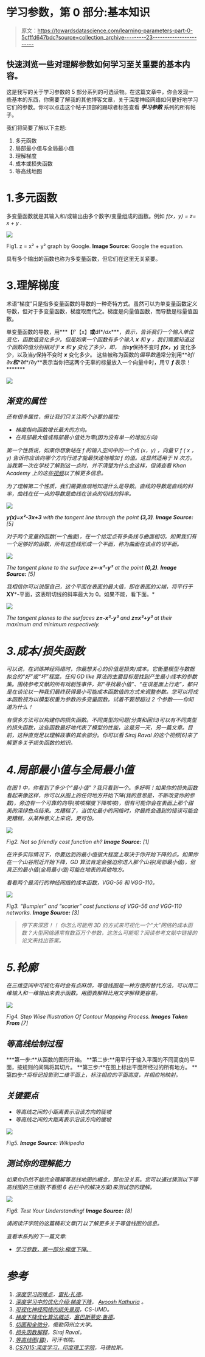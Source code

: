 # 学习参数，第 0 部分:基本知识

> 原文：<https://towardsdatascience.com/learning-parameters-part-0-5cfffd647bdc?source=collection_archive---------23----------------------->

## 快速浏览一些对理解参数如何学习至关重要的基本内容。

这是我写的关于学习参数的 5 部分系列的可选读物。在这篇文章中，你会发现一些基本的东西，你需要了解我的其他博客文章，关于深度神经网络如何更好地学习它们的参数。你可以点击这个帖子顶部的踢球者标签查看 ***学习参数*** 系列的所有帖子。

我们将简要了解以下主题:

1.  多元函数
2.  局部最小值与全局最小值
3.  理解梯度
4.  成本或损失函数
5.  等高线地图

# 1.多元函数

多变量函数就是其输入和/或输出由多个数字/变量组成的函数。例如 *f(x，y) = z= x + y .*

![](img/4ba6dd4e5733ff8b36b6e72e07fa8cb8.png)

Fig1\. z = x² + y² graph by Google. **Image Source:** Google the equation.

具有多个输出的函数也称为多变量函数，但它们在这里无关紧要。

# 3.理解梯度

术语“梯度”只是指多变量函数的导数的一种奇特方式。虽然可以为单变量函数定义导数，但对于多变量函数，梯度取而代之。梯度是向量值函数，而导数是标量值函数。

单变量函数的导数，用***【f’【x】****或****df*/*dx****，*表示，告诉我们一个输入单位变化，函数值变化多少。但是如果一个函数有多个输入 ***x*** 和 ***y*** ，我们需要知道这个函数的值分别相对于 ***x*** 和 ***y*** 变化了多少，即， 当*x***y***保持不变时 ***f(x，y)*** 变化多少，以及当*y*保持不变时 ***x*** 变化多少。 这些被称为函数的*偏导数*通常分别用**∂*f*/*∂x****和****∂f*/∂y**表示当你把这两个无辜的标量放入一个向量中时，用∇ ***f*** 表示！*******

*![](img/081a5a27161a34bedc63609aa65d033c.png)*

## *渐变的属性*

*还有很多属性，但让我们只关注两个必要的属性:*

*   *梯度指向函数增长最大的方向。*
*   *在局部最大值或局部最小值处为零(因为没有单一的增加方向)*

*第一个性质说，如果你想象站在 *f* 的输入空间中的一个点 *(x，y)* ，向量∇ *f* ( *x* ， *y)* 告诉你应该向哪个方向行进才能最快速地增加 *f* 的值。这显然适用于 N 次方。当我第一次在学校了解到这一点时，并不清楚为什么会这样，但请查看 Khan Academy 上的这些[视频](https://www.khanacademy.org/math/multivariable-calculus/multivariable-derivatives#partial-derivative-and-gradient-articles)以了解更多信息。*

*为了理解第二个性质，我们需要直观地知道什么是导数。直线的导数是直线的斜率，曲线在任一点的导数是曲线在该点的切线的斜率。*

*![](img/8506eed70d6ccb2ea334fe51cf8e9b0f.png)*

***y(x)=x²-3x+3** with the tangent line through the point **(3,3)**. **Image Source:** [5]*

*对于两个变量的函数(一个曲面)，在一个给定点有多条线与曲面相切。如果我们有一个足够好的函数，所有这些线形成一个平面，称为曲面在该点的切平面。*

*![](img/35bed436586b96d7008a6eed419cab86.png)*

*The tangent plane to the surface ***z=-x²-y²*** at the point **(0,2)**. **Image Source:** [5]*

*我相信你可以说服自己，这个平面在表面的最大值，即在表面的尖端，将平行于***XY***-平面，这表明切线的斜率最大为 0。如果不能，看下面。*

*![](img/57fdc8a8a928dafe5f82b5242500b0cf.png)*

*The tangent planes to the surfaces **z=-x²-y²** and **z=x²+y²** at their maximum and minimum respectively.*

# *3.成本/损失函数*

*可以说，在训练神经网络时，你最想关心的价值是损失/成本。它衡量模型与数据拟合的“好”或“坏”程度。任何 GD like 算法的主要目标是找到产生最小成本的参数集。围绕参考文献的所有戏剧性事件，如“寻找最小值”、“在误差面上行走”，都只是在谈论以一种我们最终获得最小可能成本函数值的方式来调整参数。您可以将成本函数视为以模型权重为参数的多变量函数。试着不要想超过 2 个参数——你知道为什么！*

*有很多方法可以构建你的损失函数。不同类型的问题(分类和回归)可以有不同类型的损失函数，这些函数最好地代表了模型的性能，这是另一天，另一篇文章。目前，这种直觉足以理解故事的其余部分。你可以看 Siraj Raval 的这个视频[6]来了解更多关于损失函数的知识。*

# *4.局部最小值与全局最小值*

*在图 1 中，你看到了多少个“最小值”？我只看到一个。多好啊！如果你的损失函数看起来像这样，你可以从图上的任何地方开始下降(我的意思是，不断改变你的参数)，旁边有一个可靠的向导(咳咳梯度下降咳咳)，很有可能你会在表面上那个甜美的深绿色点结束。太糟糕了，当优化最小的网络时，你最终会遇到的错误可能会更糟糕，从某种意义上来说，更可怕。*

*![](img/993e61a8fae43b86e5b182d3f7b2090a.png)*

*Fig2\. Not so friendly cost function eh? **Image Source:** [1]*

*在许多实际情况下，你要达到的最小值很大程度上取决于你开始下降的点。如果你在一个山谷附近开始下降，GD 算法肯定会强迫你进入那个山谷(局部最小值)，但真正的最小值(全局最小值)可能在地表的其他地方。*

*看看两个最流行的神经网络的成本函数，VGG-56 和 VGG-110。*

*![](img/7ff42b2d74b22c6beb1aa00bc67145ed.png)*

*Fig3\. “Bumpier” and “scarier” cost functions of VGG-56 and VGG-110 networks. **Image Source:** [3]*

> *停下来深思！！
> 你怎么可能用 3D 的方式来可视化一个“大”网络的成本函数？大型网络通常有数百万个参数，这怎么可能呢？阅读参考文献中链接的论文来找出答案。*

# *5.轮廓*

*在三维空间中可视化有时会有点麻烦，等值线图是一种方便的替代方法，可以用二维输入和一维输出来表示函数。用图表解释比用文字解释更容易。*

*![](img/0439e778f9139c9a3f84bd3c6edb5233.png)*

*Fig4\. Step Wise Illustration Of Contour Mapping Process. **Images Taken From** [7]*

## *等高线绘制过程*

***第一步:**从函数的图形开始。
**第二步:**用平行于输入平面的不同高度的平面，按规则的间隔将其切片。
**第三步:**在图上标出平面所经过的所有地方。
**第四步:**将标记投影到二维平面上，标注相应的平面高度，并相应地映射。*

## *关键要点*

*   *等高线之间的小距离表示沿该方向的陡坡*
*   *等高线之间的大距离表示沿该方向的缓坡*

*![](img/b145b5efc017e4ea713e28de282c5267.png)*

*Fig5. **Image Source:** Wikipedia*

## *测试你的理解能力*

*如果你仍然不能完全理解等高线地图的概念，那也没关系。您可以通过猜测以下等高线图的三维图(不看图 6 右栏中的解决方案)来测试您的理解。*

*![](img/1928bad9d2b018f4a2705ecbc1656b5f.png)*

*Fig6\. Test Your Understanding! **Image Source:** [8]*

*请阅读汗学院的这篇精彩文章[7]以了解更多关于等值线图的信息。*

*查看本系列的下一篇文章:*

*   *[学习参数，第一部分:梯度下降。](/learning-parameters-part-1-eb3e8bb9ffbb)*

# *参考*

1.  *[深度学习的难点](https://math.oregonstate.edu/home/programs/undergrad/CalculusQuestStudyGuides/vcalc/tangent/tangent.html)，[雷扎·扎德](https://www.oreilly.com/people/4a99a-reza-zadeh)。*
2.  *[深度学习中的优化介绍:梯度下降](https://blog.paperspace.com/intro-to-optimization-in-deep-learning-gradient-descent/)， [Ayoosh Kathuria](https://blog.paperspace.com/author/ayoosh/) 。*
3.  *[可视化神经网络的损失景观](https://www.cs.umd.edu/~tomg/projects/landscapes/)，CS-UMD。*
4.  *[梯度下降优化算法概述](http://ruder.io/optimizing-gradient-descent/index.html)，[塞巴斯蒂安·鲁德](http://ruder.io/)。*
5.  *[切面和全微分](https://math.oregonstate.edu/home/programs/undergrad/CalculusQuestStudyGuides/vcalc/tangent/tangent.html)，俄勒冈州立大学。*
6.  *[损失函数解释](https://www.youtube.com/watch?v=IVVVjBSk9N0)，Siraj Raval。*
7.  *[等高线图(篇)](https://www.khanacademy.org/math/multivariable-calculus/thinking-about-multivariable-function/ways-to-represent-multivariable-functions/a/contour-maps)，可汗书院。*
8.  *[CS7015:深度学习，印度理工学院](https://www.cse.iitm.ac.in/~miteshk/CS7015.html)，马德拉斯。*